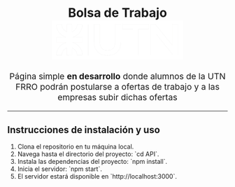<h1 align="center">
  Bolsa de Trabajo 
  <br>
  <img src="./src/assets/img/logo_utn.png" alt="downshift logo" title="downshift logo" width="300">
  <br>
</h1>
<p align="center" style="font-size: 1.2rem;"> Página simple <b>en desarrollo</b> donde alumnos de la UTN FRRO podrán postularse a ofertas de trabajo y a las empresas subir dichas ofertas</p>
 
<hr /> 

## Instrucciones de instalación y uso

<ol>
  <li>Clona el repositorio en tu máquina local.</li>
  <li>Navega hasta el directorio del proyecto: `cd API`.</li>
  <li>Instala las dependencias del proyecto: `npm install`.</li>
  <li>Inicia el servidor: `npm start`.</li>
  <li>El servidor estará disponible en `http://localhost:3000`.</li>
  
</ol>

<!-- ## The problem
Ocurre que es incomodo navegar a través de la bolsa de trabajo de la facultad por diferentes motivos: 

**Diseño antiguo**: posee una apariencia visual desactualizada, con colores poco atractivos y fuentes difíciles de leer. Además, de poseer una estructura poco intuitiva que puede llevar a una experiencia frustrante para los usuarios.

**Información innecesaria:** El home cuenta con información que es innecesaria para el usuario tales como los identificadores de cada trabajo (ver captura del Home desde Desktop)

**No es responsive**: El hecho de que la página web no sea responsive puede causar problemas de visualización y dificultar la navegación en dispositivos móviles, tabletas u otros dispositivos con pantallas más pequeñas. Los usuarios pueden experimentar dificultades para leer el contenido, hacer zoom constantemente o desplazarse tanto horizontalmente sobre el listado de trabajos disponibles como verticalmente en el detalle de cada uno, lo que afecta negativamente su experiencia. (Ver captura del Home desde Mobile)

**Ausencia de registro histórico**: La falta de un registro histórico implica que la página web no guarda un historial detallado sobre las postulaciones de los usuarios a los trabajos. Esto puede ser problemático cuando los usuarios requieran de esta información.

**No abarca todas las necesidades de los usuarios**:  se crearon canales alternativos, no oficiales, donde los alumnos suben información sobre puestos de trabajos disponibles en las empresas donde están actualmente trabajando. 



## This solution

La idea es solventar estos problemas rediseñando el frontend a través de la metodólogía mobile-fist y teniendo en cuenta las buenas prácticas para la accesibilidad. Así como extender las funciones que ofrece la bolsa de trabajo
Funciones
Permite a empresas interesadas 
Subir ofertas de trabajos 
Ver los usuarios que se postularon y su CV
Permite a los administradores:
Dar de bajas trabajos de manera manual, así como seguramente modificar información de los trabajos publicados.
Dar da alta trabajos
Permitir a los usuarios 
Postularse a trabajos disponibles
Subir trabajos.
Administrar el estado de su postulación: Esto es, una vez un usuario se haya postulado a un trabajo sea capaz de poder registrar los diferentes estados por lo que pasa, ej: 
Postulado -> Sin respuesta 
Postulado -> Entrevista inicial -> Entrevista técnica -> Trabajo conseguido
Subir información relacionada a los Datos Personales, Datos Universitarios, CV, otros (tags) y ver un historial de los trabajos aplicados. -->  
